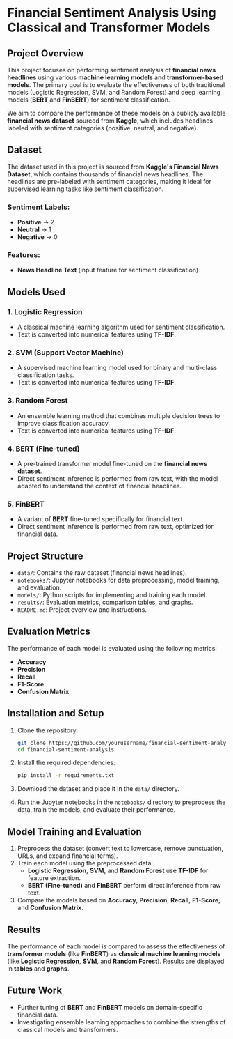 # Financial Sentiment Analysis Using Classical and Transformer Models

## Project Overview

This project focuses on performing sentiment analysis of **financial news headlines** using various **machine learning models** and **transformer-based models**. The primary goal is to evaluate the effectiveness of both traditional models (Logistic Regression, SVM, and Random Forest) and deep learning models (**BERT** and **FinBERT**) for sentiment classification.

We aim to compare the performance of these models on a publicly available **financial news dataset** sourced from **Kaggle**, which includes headlines labeled with sentiment categories (positive, neutral, and negative).

## Dataset

The dataset used in this project is sourced from **Kaggle's Financial News Dataset**, which contains thousands of financial news headlines. The headlines are pre-labeled with sentiment categories, making it ideal for supervised learning tasks like sentiment classification.

### Sentiment Labels:
- **Positive** → 2
- **Neutral** → 1
- **Negative** → 0

### Features:
- **News Headline Text** (input feature for sentiment classification)

## Models Used

### 1. **Logistic Regression**
   - A classical machine learning algorithm used for sentiment classification.
   - Text is converted into numerical features using **TF-IDF**.

### 2. **SVM (Support Vector Machine)**
   - A supervised machine learning model used for binary and multi-class classification tasks.
   - Text is converted into numerical features using **TF-IDF**.

### 3. **Random Forest**
   - An ensemble learning method that combines multiple decision trees to improve classification accuracy.
   - Text is converted into numerical features using **TF-IDF**.

### 4. **BERT (Fine-tuned)**
   - A pre-trained transformer model fine-tuned on the **financial news dataset**.
   - Direct sentiment inference is performed from raw text, with the model adapted to understand the context of financial headlines.

### 5. **FinBERT**
   - A variant of **BERT** fine-tuned specifically for financial text.
   - Direct sentiment inference is performed from raw text, optimized for financial data.

## Project Structure

- `data/`: Contains the raw dataset (financial news headlines).
- `notebooks/`: Jupyter notebooks for data preprocessing, model training, and evaluation.
- `models/`: Python scripts for implementing and training each model.
- `results/`: Evaluation metrics, comparison tables, and graphs.
- `README.md`: Project overview and instructions.

## Evaluation Metrics

The performance of each model is evaluated using the following metrics:
- **Accuracy**
- **Precision**
- **Recall**
- **F1-Score**
- **Confusion Matrix**

## Installation and Setup

1. Clone the repository:

    ```bash
    git clone https://github.com/yourusername/financial-sentiment-analysis.git
    cd financial-sentiment-analysis
    ```

2. Install the required dependencies:

    ```bash
    pip install -r requirements.txt
    ```

3. Download the dataset and place it in the `data/` directory.

4. Run the Jupyter notebooks in the `notebooks/` directory to preprocess the data, train the models, and evaluate their performance.

## Model Training and Evaluation

1. Preprocess the dataset (convert text to lowercase, remove punctuation, URLs, and expand financial terms).
2. Train each model using the preprocessed data:
   - **Logistic Regression**, **SVM**, and **Random Forest** use **TF-IDF** for feature extraction.
   - **BERT (Fine-tuned)** and **FinBERT** perform direct inference from raw text.
3. Compare the models based on **Accuracy**, **Precision**, **Recall**, **F1-Score**, and **Confusion Matrix**.

## Results

The performance of each model is compared to assess the effectiveness of **transformer models** (like **FinBERT**) vs **classical machine learning models** (like **Logistic Regression**, **SVM**, and **Random Forest**). Results are displayed in **tables** and **graphs**.

## Future Work

- Further tuning of **BERT** and **FinBERT** models on domain-specific financial data.
- Investigating ensemble learning approaches to combine the strengths of classical models and transformers.

